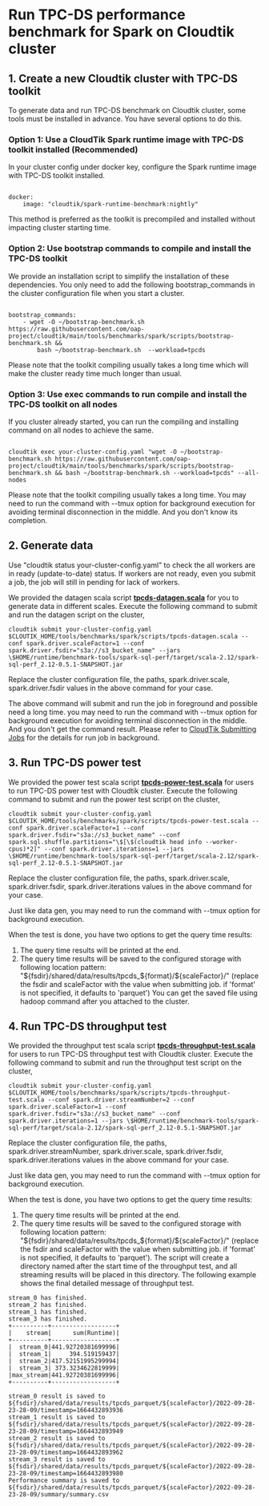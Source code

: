 # Run TPC-DS performance benchmark for Spark on Cloudtik cluster

## 1. Create a new Cloudtik cluster with TPC-DS toolkit
To generate data and run TPC-DS benchmark on Cloudtik cluster, some tools must be installed in advance.
You have several options to do this.

### Option 1: Use a CloudTik Spark runtime image with TPC-DS toolkit installed (Recommended)
In your cluster config under docker key, configure the Spark runtime image with TPC-DS toolkit installed.

```buildoutcfg

docker:
    image: "cloudtik/spark-runtime-benchmark:nightly"

```

This method is preferred as the toolkit is precompiled and installed without impacting cluster starting time.

### Option 2: Use bootstrap commands to compile and install the TPC-DS toolkit
We provide an installation script to simplify the installation of these dependencies.
You only need to add the following bootstrap_commands in the cluster configuration file when you start a cluster.
```buildoutcfg

bootstrap_commands:
    - wget -O ~/bootstrap-benchmark.sh https://raw.githubusercontent.com/oap-project/cloudtik/main/tools/benchmarks/spark/scripts/bootstrap-benchmark.sh &&
        bash ~/bootstrap-benchmark.sh  --workload=tpcds
```
Please note that the toolkit compiling usually takes a long time which will make the cluster ready time much longer than usual.

### Option 3: Use exec commands to run compile and install the TPC-DS toolkit on all nodes
If you cluster already started, you can run the compiling and installing command on all nodes to achieve the same.
```buildoutcfg

cloudtik exec your-cluster-config.yaml "wget -O ~/bootstrap-benchmark.sh https://raw.githubusercontent.com/oap-project/cloudtik/main/tools/benchmarks/spark/scripts/bootstrap-benchmark.sh && bash ~/bootstrap-benchmark.sh --workload=tpcds" --all-nodes

```

Please note that the toolkit compiling usually takes a long time.
You may need to run the command with --tmux option for background execution
for avoiding terminal disconnection in the middle. And you don't know its completion.

## 2. Generate data
Use "cloudtik status your-cluster-config.yaml" to check the all workers are in ready (update-to-date) status.
If workers are not ready, even you submit a job, the job will still in pending for lack of workers.

We provided the datagen scala script **[tpcds-datagen.scala](./scripts/tpcds-datagen.scala)** for you to generate data in different scales.
Execute the following command to submit and run the datagen script on the cluster,
```buildoutcfg
cloudtik submit your-cluster-config.yaml $CLOUTIK_HOME/tools/benchmarks/spark/scripts/tpcds-datagen.scala --conf spark.driver.scaleFactor=1 --conf spark.driver.fsdir="s3a://s3_bucket_name" --jars \$HOME/runtime/benchmark-tools/spark-sql-perf/target/scala-2.12/spark-sql-perf_2.12-0.5.1-SNAPSHOT.jar
```
Replace the cluster configuration file, the paths, spark.driver.scale, spark.driver.fsdir values in the above command for your case.

The above command will submit and run the job in foreground and possible need a long time.
you may need to run the command with --tmux option for background execution
for avoiding terminal disconnection in the middle. And you don't get the command result.
Please refer to [CloudTik Submitting Jobs](https://cloudtik.readthedocs.io/en/latest/UserGuide/AdvancedConfigurations/submitting-jobs.html) for
the details for run job in background.

## 3. Run TPC-DS power test

We provided the power test scala script **[tpcds-power-test.scala](./scripts/tpcds-power-test.scala)** for users to run TPC-DS power test with Cloudtik cluster.
Execute the following command to submit and run the power test script on the cluster,
```buildoutcfg
cloudtik submit your-cluster-config.yaml $CLOUTIK_HOME/tools/benchmarks/spark/scripts/tpcds-power-test.scala --conf spark.driver.scaleFactor=1 --conf spark.driver.fsdir="s3a://s3_bucket_name" --conf spark.sql.shuffle.partitions="\$[\$(cloudtik head info --worker-cpus)*2]" --conf spark.driver.iterations=1 --jars \$HOME/runtime/benchmark-tools/spark-sql-perf/target/scala-2.12/spark-sql-perf_2.12-0.5.1-SNAPSHOT.jar
```
Replace the cluster configuration file, the paths, spark.driver.scale, spark.driver.fsdir, spark.driver.iterations values in the above command for your case. 

Just like data gen, you may need to run the command with --tmux option for background execution.

When the test is done, you have two options to get the query time results:
1. The query time results will be printed at the end.
2. The query time results will be saved to the configured storage with following location pattern:
"${fsdir}/shared/data/results/tpcds_${format}/${scaleFactor}/"
(replace the fsdir and scaleFactor with the value when submitting job. if 'format' is not specified, it defaults to 'parquet')
You can get the saved file using hadoop command after you attached to the cluster.

## 4. Run TPC-DS throughput test

We provided the throughput test scala script **[tpcds-throughput-test.scala](./scripts/tpcds-throughput-test.scala)** for users to run TPC-DS throughput test with Cloudtik cluster.
Execute the following command to submit and run the throughput test script on the cluster,
```buildoutcfg
cloudtik submit your-cluster-config.yaml $CLOUTIK_HOME/tools/benchmarks/spark/scripts/tpcds-throughput-test.scala --conf spark.driver.streamNumber=2 --conf spark.driver.scaleFactor=1 --conf spark.driver.fsdir="s3a://s3_bucket_name" --conf spark.driver.iterations=1 --jars \$HOME/runtime/benchmark-tools/spark-sql-perf/target/scala-2.12/spark-sql-perf_2.12-0.5.1-SNAPSHOT.jar
```
Replace the cluster configuration file, the paths, spark.driver.streamNumber, spark.driver.scale, spark.driver.fsdir, spark.driver.iterations values in the above command for your case. 

Just like data gen, you may need to run the command with --tmux option for background execution. 

When the test is done, you have two options to get the query time results:
1. The query time results will be printed at the end.
2. The query time results will be saved to the configured storage with following location pattern:
"${fsdir}/shared/data/results/tpcds_${format}/${scaleFactor}/"
(replace the fsdir and scaleFactor with the value when submitting job. if 'format' is not specified, it defaults to 'parquet').
The script will create a directory named after the start time of the throughput test, and all streaming results will be placed in this directory. 
The following example shows the final detailed message of throughput test.
```buildoutcfg
stream_0 has finished.                                                          
stream_2 has finished.
stream_1 has finished.
stream_3 has finished.
+----------+------------------+
|    stream|      sum(Runtime)|
+----------+------------------+
|  stream_0|441.92720381699996|
|  stream_1|     394.519159437|
|  stream_2|417.52151995299994|
|  stream_3| 373.3234622819999|
|max_stream|441.92720381699996|
+----------+------------------+

stream_0 result is saved to ${fsdir}/shared/data/results/tpcds_parquet/${scaleFactor}/2022-09-28-23-28-09/timestamp=1664432893936
stream_1 result is saved to ${fsdir}/shared/data/results/tpcds_parquet/${scaleFactor}/2022-09-28-23-28-09/timestamp=1664432893949
stream_2 result is saved to ${fsdir}/shared/data/results/tpcds_parquet/${scaleFactor}/2022-09-28-23-28-09/timestamp=1664432893962
stream_3 result is saved to ${fsdir}/shared/data/results/tpcds_parquet/${scaleFactor}/2022-09-28-23-28-09/timestamp=1664432893980
Performance summary is saved to ${fsdir}/shared/data/results/tpcds_parquet/${scaleFactor}/2022-09-28-23-28-09/summary/summary.csv
```